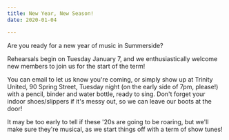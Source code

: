 ```yaml
---
title: New Year, New Season!
date: 2020-01-04

---
```

<!-- ![](/images/20190115_202118.jpg) -->

Are you ready for a new year of music in Summerside?

Rehearsals begin on Tuesday January 7, and we enthusiastically welcome new members to join us for the start of the term!

You can email to let us know you're coming, or simply show up at Trinity United, 90 Spring Street, Tuesday night (on the early side of 7pm, please!) with a pencil, binder and water bottle, ready to sing. Don't forget your indoor shoes/slippers if it's messy out, so we can leave our boots at the door!

It may be too early to tell if these '20s are going to be roaring, but we'll make sure they're musical, as we start things off with a term of show tunes!